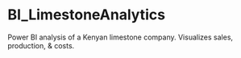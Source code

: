 # BI_LimestoneAnalytics
Power BI analysis of a Kenyan limestone company. Visualizes sales, production, &amp; costs.
